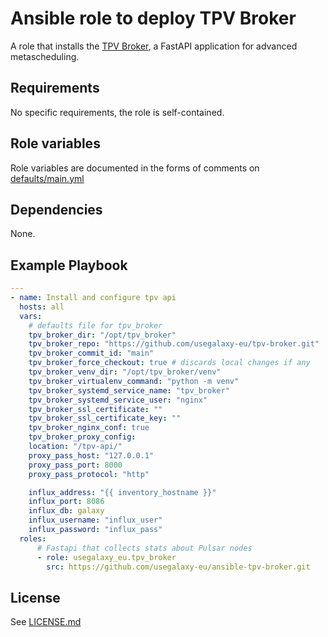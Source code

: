 # Ansible role to deploy TPV Broker

A role that installs the [TPV Broker](https://github.com/usegalaxy-eu/tpv-broker), a FastAPI application for advanced metascheduling.

## Requirements

No specific requirements, the role is self-contained.

## Role variables

Role variables are documented in the forms of comments on [defaults/main.yml](defaults/main.yml)

## Dependencies

None.

## Example Playbook

```yaml
---
- name: Install and configure tpv api
  hosts: all
  vars:
    # defaults file for tpv_broker
    tpv_broker_dir: "/opt/tpv_broker"
    tpv_broker_repo: "https://github.com/usegalaxy-eu/tpv-broker.git"
    tpv_broker_commit_id: "main"
    tpv_broker_force_checkout: true # discards local changes if any
    tpv_broker_venv_dir: "/opt/tpv_broker/venv"
    tpv_broker_virtualenv_command: "python -m venv"
    tpv_broker_systemd_service_name: "tpv_broker"
    tpv_broker_systemd_service_user: "nginx"
    tpv_broker_ssl_certificate: ""
    tpv_broker_ssl_certificate_key: ""
    tpv_broker_nginx_conf: true
    tpv_broker_proxy_config:
    location: "/tpv-api/"
    proxy_pass_host: "127.0.0.1"
    proxy_pass_port: 8000
    proxy_pass_protocol: "http"

    influx_address: "{{ inventory_hostname }}"
    influx_port: 8086
    influx_db: galaxy
    influx_username: "influx_user"
    influx_password: "influx_pass"
  roles:
      # Fastapi that collects stats about Pulsar nodes
      - role: usegalaxy_eu.tpv_broker
        src: https://github.com/usegalaxy-eu/ansible-tpv-broker.git
```

## License

See [LICENSE.md](LICENSE.md)

